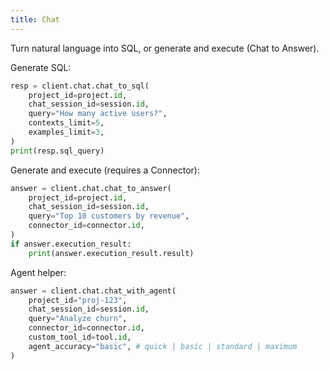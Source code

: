 ```yaml
---
title: Chat
---
```


Turn natural language into SQL, or generate and execute (Chat to Answer).

Generate SQL:
```python
resp = client.chat.chat_to_sql(
    project_id=project.id,
    chat_session_id=session.id,
    query="How many active users?",
    contexts_limit=5,
    examples_limit=3,
)
print(resp.sql_query)
```

Generate and execute (requires a Connector):
```python
answer = client.chat.chat_to_answer(
    project_id=project.id,
    chat_session_id=session.id,
    query="Top 10 customers by revenue",
    connector_id=connector.id,
)
if answer.execution_result:
    print(answer.execution_result.result)
```

Agent helper:
```python
answer = client.chat.chat_with_agent(
    project_id="proj-123",
    chat_session_id=session.id,
    query="Analyze churn",
    connector_id=connector.id,
    custom_tool_id=tool.id,
    agent_accuracy="basic", # quick | basic | standard | maximum
)
```


